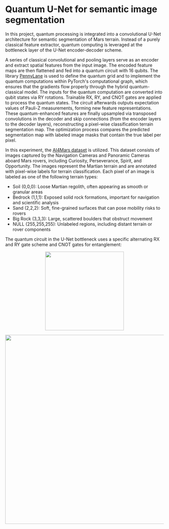 # Quantum U-Net for semantic image segmentation
In this project, quantum processing is integrated into a convolutional U-Net architecture for semantic segmentation of Mars terrain. Instead of a purely classical feature extractor, quantum computing is leveraged at the bottleneck layer of the U-Net encoder-decoder scheme.

A series of classical convolutional and pooling layers serve as an encoder and extract spatial features from the input image. The encoded feature maps are then flattened and fed into a quantum circuit with 16 qubits. The library [PennyLane](https://pennylane.ai/) is used to define the quantum grid and to implement the quantum computations within PyTorch's computational graph, which ensures that the gradients flow properly through the hybrid quantum-classical model. The inputs for the quantum computation are converted into qubit states via RY rotations. Trainable RX, RY, and CNOT gates are applied to process the quantum states. The circuit afterwards outputs expectation values of Pauli-Z measurements, forming new feature representations. These quantum-enhanced features are finally upsampled via transposed convolutions in the decoder and skip connections (from the encoder layers to the decoder layers), reconstructing a pixel-wise classification terrain segmentation map. The optimization process compares the predicted segmentation map with labeled image masks that contain the true label per pixel.

In this experiment, the [AI4Mars dataset](https://data.nasa.gov/Space-Science/AI4MARS-A-Dataset-for-Terrain-Aware-Autonomous-Dri/cykx-2qix/about_data) is utilized. This dataset consists of images captured by the Navigation Cameras and Panoramic Cameras aboard Mars rovers, including Curiosity, Perseverance, Spirit, and Opportunity. The images represent the Martian terrain and are annotated with pixel-wise labels for terrain classification. Each pixel of an image is labeled as one of the following terrain types:

- Soil (0,0,0): Loose Martian regolith, often appearing as smooth or granular areas
- Bedrock (1,1,1): Exposed solid rock formations, important for navigation and scientific analysis
- Sand (2,2,2): Soft, fine-grained surfaces that can pose mobility risks to rovers
- Big Rock (3,3,3): Large, scattered boulders that obstruct movement
- NULL (255,255,255): Unlabeled regions, including distant terrain or rover components

The quantum circuit in the U-Net bottleneck uses a specific alternating RX and RY gate scheme and CNOT gates for entanglement:
<p align="center">
<img src="https://github.com/user-attachments/assets/3f1e00e1-c5d2-457e-8e91-e3db59b614cd" width="250"/>
</p>

<p align="center">
<img src="https://github.com/user-attachments/assets/e7432284-8296-4da8-9d63-1f5f176c9af3" width="600"/>
</p>
